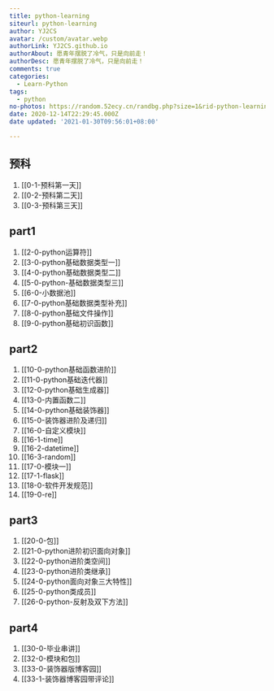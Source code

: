 ```yaml
---
title: python-learning
siteurl: python-learning
author: YJ2CS
avatar: /custom/avatar.webp
authorLink: YJ2CS.github.io
authorAbout: 愿青年摆脱了冷气，只是向前走！
authorDesc: 愿青年摆脱了冷气，只是向前走！
comments: true
categories:
  - Learn-Python
tags:
  - python
no-photos: https://random.52ecy.cn/randbg.php?size=1&rid-python-learning
date: 2020-12-14T22:29:45.000Z
date updated: '2021-01-30T09:56:01+08:00'

---
```


## 预科

1. [[0-1-预科第一天]]
2. [[0-2-预科第二天]]
3. [[0-3-预科第三天]]

## part1

1. [[2-0-python运算符]]
2. [[3-0-python基础数据类型一]]
3. [[4-0-python基础数据类型二]]
4. [[5-0-python-基础数据类型三]]
5. [[6-0-小数据池]]
6. [[7-0-python基础数据类型补充]]
7. [[8-0-python基础文件操作]]
8. [[9-0-python基础初识函数]]

## part2

1. [[10-0-python基础函数进阶]]
2. [[11-0-python基础迭代器]]
3. [[12-0-python基础生成器]]
4. [[13-0-内置函数二]]
5. [[14-0-python基础装饰器]]
6. [[15-0-装饰器进阶及递归]]
7. [[16-0-自定义模块]]
8. [[16-1-time]]
9. [[16-2-datetime]]
10. [[16-3-random]]
11. [[17-0-模块一]]
12. [[17-1-flask]]
13. [[18-0-软件开发规范]]
14. [[19-0-re]]

## part3

1. [[20-0-包]]
2. [[21-0-python进阶初识面向对象]]
3. [[22-0-python进阶类空间]]
4. [[23-0-python进阶类继承]]
5. [[24-0-python面向对象三大特性]]
6. [[25-0-python类成员]]
7. [[26-0-python-反射及双下方法]]

## part4

1. [[30-0-毕业串讲]]
2. [[32-0-模块和包]]
3. [[33-0-装饰器版博客园]]
4. [[33-1-装饰器博客园带评论]]
